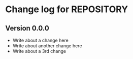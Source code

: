 Change log for REPOSITORY
=========================

Version 0.0.0
-------------

* Write about a change here
* Write about another change here
* Write about a 3rd change
